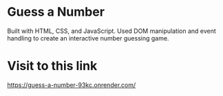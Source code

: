 # Guess a Number
Built with HTML, CSS, and JavaScript. Used DOM manipulation and event handling to create an interactive number guessing game.

# Visit to this link
https://guess-a-number-93kc.onrender.com/
